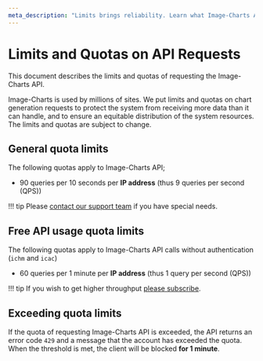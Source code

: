 ```yaml
---
meta_description: "Limits brings reliability. Learn what Image-Charts API limits are."
---
```

# Limits and Quotas on API Requests

This document describes the limits and quotas of requesting the Image-Charts API.

Image-Charts is used by millions of sites. We put limits and quotas on chart generation requests to protect the system from receiving more data than it can handle, and to ensure an equitable distribution of the system resources. The limits and quotas are subject to change.


## General quota limits

The following quotas apply to Image-Charts API;

- 90 queries per 10 seconds per **IP address** (thus 9 queries per second (QPS)) 

!!! tip 
    Please [contact our support team](mailto:support@image-charts.com) if you have special needs.


## Free API usage quota limits

The following quotas apply to Image-Charts API calls without authentication (`ichm` and `icac`)

- 60 queries per 1 minute per **IP address** (thus 1 query per second (QPS)) 

!!! tip 
    If you wish to get higher throughput [please subscribe](https://www.image-charts.com/pricing).

## Exceeding quota limits

If the quota of requesting Image-Charts API is exceeded, the API returns an error code `429` and a message that the account has exceeded the quota. When the threshold is met, the client will be blocked **for 1 minute**. 
